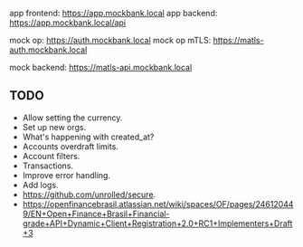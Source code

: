 app frontend: https://app.mockbank.local
app backend: https://app.mockbank.local/api

mock op: https://auth.mockbank.local
mock op mTLS: https://matls-auth.mockbank.local

mock backend: https://matls-api.mockbank.local

## TODO

- Allow setting the currency.
- Set up new orgs.
- What's happening with created_at?
- Accounts overdraft limits.
- Account filters.
- Transactions.
- Improve error handling.
- Add logs.
- https://github.com/unrolled/secure.
- https://openfinancebrasil.atlassian.net/wiki/spaces/OF/pages/246120449/EN+Open+Finance+Brasil+Financial-grade+API+Dynamic+Client+Registration+2.0+RC1+Implementers+Draft+3
